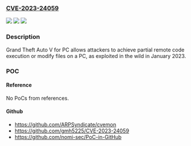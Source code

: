 ### [CVE-2023-24059](https://cve.mitre.org/cgi-bin/cvename.cgi?name=CVE-2023-24059)
![](https://img.shields.io/static/v1?label=Product&message=n%2Fa&color=blue)
![](https://img.shields.io/static/v1?label=Version&message=n%2Fa&color=blue)
![](https://img.shields.io/static/v1?label=Vulnerability&message=n%2Fa&color=brighgreen)

### Description

Grand Theft Auto V for PC allows attackers to achieve partial remote code execution or modify files on a PC, as exploited in the wild in January 2023.

### POC

#### Reference
No PoCs from references.

#### Github
- https://github.com/ARPSyndicate/cvemon
- https://github.com/gmh5225/CVE-2023-24059
- https://github.com/nomi-sec/PoC-in-GitHub

